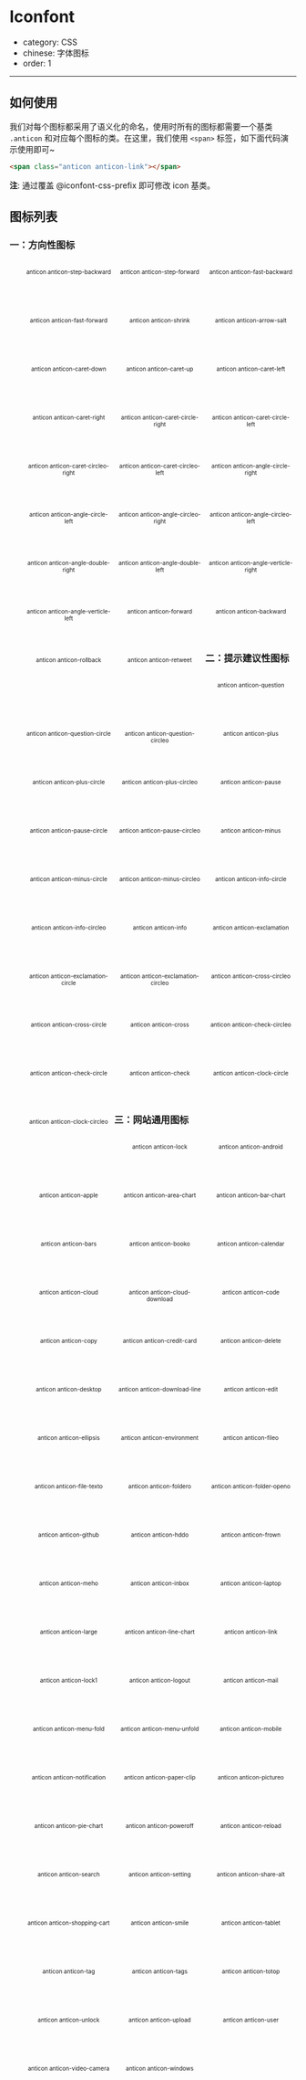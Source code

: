 # Iconfont

- category: CSS
- chinese: 字体图标
- order: 1

---

## 如何使用

我们对每个图标都采用了语义化的命名，使用时所有的图标都需要一个基类 `.anticon` 和对应每个图标的类。在这里，我们使用 `<span>` 标签，如下面代码演示使用即可~

```html
<span class="anticon anticon-link"></span>
```

**注**: 通过覆盖 @iconfont-css-prefix 即可修改 icon 基类。

## 图标列表

### 一：方向性图标

<ul class="row anticons-list fn-clear">
	<li>
		<span class="anticon anticon-step-backward"></span>
		<span class="anticon-class">anticon anticon-step-backward</span>
	</li>
	<li>
		<span class="anticon anticon-step-forward"></span>
		<span class="anticon-class">anticon anticon-step-forward</span>
	</li>
	<li>
		<span class="anticon anticon-fast-backward"></span>
		<span class="anticon-class">anticon anticon-fast-backward</span>
	</li>
	<li>
		<span class="anticon anticon-fast-forward"></span>
		<span class="anticon-class">anticon anticon-fast-forward</span>
	</li>
	<li>
		<span class="anticon anticon-shrink"></span>
		<span class="anticon-class">anticon anticon-shrink</span>
	</li>
	<li>
		<span class="anticon anticon-arrow-salt"></span>
		<span class="anticon-class">anticon anticon-arrow-salt</span>
	</li>
	<li>
		<span class="anticon anticon-caret-down"></span>
		<span class="anticon-class">anticon anticon-caret-down</span>
	</li>
	<li>
		<span class="anticon anticon-caret-up"></span>
		<span class="anticon-class">anticon anticon-caret-up</span>
	</li>
	<li>
		<span class="anticon anticon-caret-left"></span>
		<span class="anticon-class">anticon anticon-caret-left</span>
	</li>
	<li>
		<span class="anticon anticon-caret-right"></span>
		<span class="anticon-class">anticon anticon-caret-right</span>
	</li>
	<li>
		<span class="anticon anticon-caret-circle-right"></span>
		<span class="anticon-class">anticon anticon-caret-circle-right</span>
	</li>
	<li>
		<span class="anticon anticon-caret-circle-left"></span>
		<span class="anticon-class">anticon anticon-caret-circle-left</span>
	</li>
	<li>
		<span class="anticon anticon-caret-circleo-right"></span>
		<span class="anticon-class">anticon anticon-caret-circleo-right</span>
	</li>
	<li>
		<span class="anticon anticon-caret-circleo-left"></span>
		<span class="anticon-class">anticon anticon-caret-circleo-left</span>
	</li>
	<li>
		<span class="anticon anticon-angle-circle-right"></span>
		<span class="anticon-class">anticon anticon-angle-circle-right</span>
	</li>
	<li>
		<span class="anticon anticon-angle-circle-left"></span>
		<span class="anticon-class">anticon anticon-angle-circle-left</span>
	</li>
	<li>
		<span class="anticon anticon-angle-circleo-right"></span>
		<span class="anticon-class">anticon anticon-angle-circleo-right</span>
	</li>
	<li>
		<span class="anticon anticon-angle-circleo-left"></span>
		<span class="anticon-class">anticon anticon-angle-circleo-left</span>
	</li>
	<li>
		<span class="anticon anticon-angle-double-right"></span>
		<span class="anticon-class">anticon anticon-angle-double-right</span>
	</li>
	<li>
		<span class="anticon anticon-angle-double-left"></span>
		<span class="anticon-class">anticon anticon-angle-double-left</span>
	</li>
	<li>
		<span class="anticon anticon-angle-verticle-right"></span>
		<span class="anticon-class">anticon anticon-angle-verticle-right</span>
	</li>
	<li>
		<span class="anticon anticon-angle-verticle-left"></span>
		<span class="anticon-class">anticon anticon-angle-verticle-left</span>
	</li>
	<li>
		<span class="anticon anticon-forward"></span>
		<span class="anticon-class">anticon anticon-forward</span>
	</li>
	<li>
		<span class="anticon anticon-backward"></span>
		<span class="anticon-class">anticon anticon-backward</span>
	</li>
	<li>
		<span class="anticon anticon-rollback"></span>
		<span class="anticon-class">anticon anticon-rollback</span>
	</li>
	<li>
		<span class="anticon anticon-retweet"></span>
		<span class="anticon-class">anticon anticon-retweet</span>
	</li>
</ul>

### 二：提示建议性图标

<ul class="anticons-list fn-clear">
	<li>
		<span class="anticon anticon-question"></span>
		<span class="anticon-class">anticon anticon-question</span>
	</li>
	<li>
		<span class="anticon anticon-question-circle"></span>
		<span class="anticon-class">anticon anticon-question-circle</span>
	</li>
	<li>
		<span class="anticon anticon-question-circleo"></span>
		<span class="anticon-class">anticon anticon-question-circleo</span>
	</li>
	<li>
		<span class="anticon anticon-plus"></span>
		<span class="anticon-class">anticon anticon-plus</span>
	</li>
	<li>
		<span class="anticon anticon-plus-circle"></span>
		<span class="anticon-class">anticon anticon-plus-circle</span>
	</li>
	<li>
		<span class="anticon anticon-plus-circleo"></span>
		<span class="anticon-class">anticon anticon-plus-circleo</span>
	</li>
	<li>
		<span class="anticon anticon-pause"></span>
		<span class="anticon-class">anticon anticon-pause</span>
	</li>
	<li>
		<span class="anticon anticon-pause-circle"></span>
		<span class="anticon-class">anticon anticon-pause-circle</span>
	</li>
	<li>
		<span class="anticon anticon-pause-circleo"></span>
		<span class="anticon-class">anticon anticon-pause-circleo</span>
	</li>
	<li>
		<span class="anticon anticon-minus"></span>
		<span class="anticon-class">anticon anticon-minus</span>
	</li>
	<li>
		<span class="anticon anticon-minus-circle"></span>
		<span class="anticon-class">anticon anticon-minus-circle</span>
	</li>
	<li>
		<span class="anticon anticon-minus-circleo"></span>
		<span class="anticon-class">anticon anticon-minus-circleo</span>
	</li>
	<li>
		<span class="anticon anticon-info-circle"></span>
		<span class="anticon-class">anticon anticon-info-circle</span>
	</li>
	<li>
		<span class="anticon anticon-info-circleo"></span>
		<span class="anticon-class">anticon anticon-info-circleo</span>
	</li>
	<li>
		<span class="anticon anticon-info"></span>
		<span class="anticon-class">anticon anticon-info</span>
	</li>
	<li>
		<span class="anticon anticon-exclamation"></span>
		<span class="anticon-class">anticon anticon-exclamation</span>
	</li>
	<li>
		<span class="anticon anticon-exclamation-circle"></span>
		<span class="anticon-class">anticon anticon-exclamation-circle</span>
	</li>
	<li>
		<span class="anticon anticon-exclamation-circleo"></span>
		<span class="anticon-class">anticon anticon-exclamation-circleo</span>
	</li>
	<li>
		<span class="anticon anticon-cross-circleo"></span>
		<span class="anticon-class">anticon anticon-cross-circleo</span>
	</li>
	<li>
		<span class="anticon anticon-cross-circle"></span>
		<span class="anticon-class">anticon anticon-cross-circle</span>
	</li>
	<li>
		<span class="anticon anticon-cross"></span>
		<span class="anticon-class">anticon anticon-cross</span>
	</li>
	<li>
		<span class="anticon anticon-check-circleo"></span>
		<span class="anticon-class">anticon anticon-check-circleo</span>
	</li>
	<li>
		<span class="anticon anticon-check-circle"></span>
		<span class="anticon-class">anticon anticon-check-circle</span>
	</li>
	<li>
		<span class="anticon anticon-check"></span>
		<span class="anticon-class">anticon anticon-check</span>
	</li>
	<li>
		<span class="anticon anticon-clock-circle"></span>
		<span class="anticon-class">anticon anticon-clock-circle</span>
	</li>
	<li>
		<span class="anticon anticon-clock-circleo"></span>
		<span class="anticon-class">anticon anticon-clock-circleo</span>
	</li>
</ul>

### 三：网站通用图标

<ul class="anticons-list fn-clear">
	<li>
		<span class="anticon anticon-lock"></span>
		<span class="anticon-class">anticon anticon-lock</span>
	</li>
	<li>
		<span class="anticon anticon-android"></span>
		<span class="anticon-class">anticon anticon-android</span>
	</li>
	<li>
		<span class="anticon anticon-apple"></span>
		<span class="anticon-class">anticon anticon-apple</span>
	</li>
	<li>
		<span class="anticon anticon-area-chart"></span>
		<span class="anticon-class">anticon anticon-area-chart</span>
	</li>
	<li>
		<span class="anticon anticon-bar-chart"></span>
		<span class="anticon-class">anticon anticon-bar-chart</span>
	</li>
	<li>
		<span class="anticon anticon-bars"></span>
		<span class="anticon-class">anticon anticon-bars</span>
	</li>
	<li>
		<span class="anticon anticon-booko"></span>
		<span class="anticon-class">anticon anticon-booko</span>
	</li>
	<li>
		<span class="anticon anticon-calendar"></span>
		<span class="anticon-class">anticon anticon-calendar</span>
	</li>
	<li>
		<span class="anticon anticon-cloud"></span>
		<span class="anticon-class">anticon anticon-cloud</span>
	</li>
	<li>
		<span class="anticon anticon-cloud-download"></span>
		<span class="anticon-class">anticon anticon-cloud-download</span>
	</li>
	<li>
		<span class="anticon anticon-code"></span>
		<span class="anticon-class">anticon anticon-code</span>
	</li>
	<li>
		<span class="anticon anticon-copy"></span>
		<span class="anticon-class">anticon anticon-copy</span>
	</li>
	<li>
		<span class="anticon anticon-credit-card"></span>
		<span class="anticon-class">anticon anticon-credit-card</span>
	</li>
	<li>
		<span class="anticon anticon-delete"></span>
		<span class="anticon-class">anticon anticon-delete</span>
	</li>
	<li>
		<span class="anticon anticon-desktop"></span>
		<span class="anticon-class">anticon anticon-desktop</span>
	</li>
	<li>
		<span class="anticon anticon-download-line"></span>
		<span class="anticon-class">anticon anticon-download-line</span>
	</li>
	<li>
		<span class="anticon anticon-edit"></span>
		<span class="anticon-class">anticon anticon-edit</span>
	</li>
	<li>
		<span class="anticon anticon-ellipsis"></span>
		<span class="anticon-class">anticon anticon-ellipsis</span>
	</li>
	<li>
		<span class="anticon anticon-environment"></span>
		<span class="anticon-class">anticon anticon-environment</span>
	</li>
	<li>
		<span class="anticon anticon-fileo"></span>
		<span class="anticon-class">anticon anticon-fileo</span>
	</li>
	<li>
		<span class="anticon anticon-file-texto"></span>
		<span class="anticon-class">anticon anticon-file-texto</span>
	</li>
	<li>
		<span class="anticon anticon-foldero"></span>
		<span class="anticon-class">anticon anticon-foldero</span>
	</li>
	<li>
		<span class="anticon anticon-folder-openo"></span>
		<span class="anticon-class">anticon anticon-folder-openo</span>
	</li>
	<li>
		<span class="anticon anticon-github"></span>
		<span class="anticon-class">anticon anticon-github</span>
	</li>
	<li>
		<span class="anticon anticon-hddo"></span>
		<span class="anticon-class">anticon anticon-hddo</span>
	</li>
	<li>
		<span class="anticon anticon-frown"></span>
		<span class="anticon-class">anticon anticon-frown</span>
	</li>
	<li>
		<span class="anticon anticon-meho"></span>
		<span class="anticon-class">anticon anticon-meho</span>
	</li>
	<li>
		<span class="anticon anticon-inbox"></span>
		<span class="anticon-class">anticon anticon-inbox</span>
	</li>
	<li>
		<span class="anticon anticon-laptop"></span>
		<span class="anticon-class">anticon anticon-laptop</span>
	</li>
	<li>
		<span class="anticon anticon-large"></span>
		<span class="anticon-class">anticon anticon-large</span>
	</li>
	<li>
		<span class="anticon anticon-line-chart"></span>
		<span class="anticon-class">anticon anticon-line-chart</span>
	</li>
	<li>
		<span class="anticon anticon-link"></span>
		<span class="anticon-class">anticon anticon-link</span>
	</li>
	<li>
		<span class="anticon anticon-lock1"></span>
		<span class="anticon-class">anticon anticon-lock1</span>
	</li>
	<li>
		<span class="anticon anticon-logout"></span>
		<span class="anticon-class">anticon anticon-logout</span>
	</li>
	<li>
		<span class="anticon anticon-mail"></span>
		<span class="anticon-class">anticon anticon-mail</span>
	</li>
	<li>
		<span class="anticon anticon-menu-fold"></span>
		<span class="anticon-class">anticon anticon-menu-fold</span>
	</li>
	<li>
		<span class="anticon anticon-menu-unfold"></span>
		<span class="anticon-class">anticon anticon-menu-unfold</span>
	</li>
	<li>
		<span class="anticon anticon-mobile"></span>
		<span class="anticon-class">anticon anticon-mobile</span>
	</li>
	<li>
		<span class="anticon anticon-notification"></span>
		<span class="anticon-class">anticon anticon-notification</span>
	</li>
	<li>
		<span class="anticon anticon-paper-clip"></span>
		<span class="anticon-class">anticon anticon-paper-clip</span>
	</li>
	<li>
		<span class="anticon anticon-pictureo"></span>
		<span class="anticon-class">anticon anticon-pictureo</span>
	</li>
	<li>
		<span class="anticon anticon-pie-chart"></span>
		<span class="anticon-class">anticon anticon-pie-chart</span>
	</li>
	<li>
		<span class="anticon anticon-poweroff"></span>
		<span class="anticon-class">anticon anticon-poweroff</span>
	</li>
	<li>
		<span class="anticon anticon-reload"></span>
		<span class="anticon-class">anticon anticon-reload</span>
	</li>
	<li>
		<span class="anticon anticon-search"></span>
		<span class="anticon-class">anticon anticon-search</span>
	</li>
	<li>
		<span class="anticon anticon-setting"></span>
		<span class="anticon-class">anticon anticon-setting</span>
	</li>
	<li>
		<span class="anticon anticon-share-alt"></span>
		<span class="anticon-class">anticon anticon-share-alt</span>
	</li>
	<li>
		<span class="anticon anticon-shopping-cart"></span>
		<span class="anticon-class">anticon anticon-shopping-cart</span>
	</li>
	<li>
		<span class="anticon anticon-smile"></span>
		<span class="anticon-class">anticon anticon-smile</span>
	</li>
	<li>
		<span class="anticon anticon-tablet"></span>
		<span class="anticon-class">anticon anticon-tablet</span>
	</li>
	<li>
		<span class="anticon anticon-tag"></span>
		<span class="anticon-class">anticon anticon-tag</span>
	</li>
	<li>
		<span class="anticon anticon-tags"></span>
		<span class="anticon-class">anticon anticon-tags</span>
	</li>
	<li>
		<span class="anticon anticon-totop"></span>
		<span class="anticon-class">anticon anticon-totop</span>
	</li>
	<li>
		<span class="anticon anticon-unlock"></span>
		<span class="anticon-class">anticon anticon-unlock</span>
	</li>
	<li>
		<span class="anticon anticon-upload"></span>
		<span class="anticon-class">anticon anticon-upload</span>
	</li>
	<li>
		<span class="anticon anticon-user"></span>
		<span class="anticon-class">anticon anticon-user</span>
	</li>
	<li>
		<span class="anticon anticon-video-camera"></span>
		<span class="anticon-class">anticon anticon-video-camera</span>
	</li>
	<li>
		<span class="anticon anticon-windows"></span>
		<span class="anticon-class">anticon anticon-windows</span>
	</li>
</ul>
<style>
  ul.anticons-list {
  	margin: 20px 0;
  	list-style: none;
  	width: 100%
  }
  ul.anticons-list li{
  	float: left;
    margin: 5px;
    padding-top: 5px;
    width: 150px;
    height: 70px;
    text-align: center;
    list-style: none;
    cursor: pointer;
  }
  ul.anticons-list li:hover {
	background-color: #6EB4E0;
	color: #FFF;
	border-radius: 4px;
  }
  .anticon {
  	font-size: 28px;
  }
  .anticon-class {
  	display: block;
    text-align: center;
    word-wrap: break-word;
  	font-size: 10px;
  	tranform: scale(0.83);
  }
</style>
